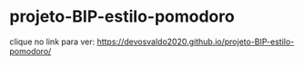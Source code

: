 # projeto-BIP-estilo-pomodoro

clique no link para ver: https://devosvaldo2020.github.io/projeto-BIP-estilo-pomodoro/
